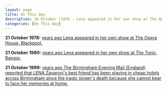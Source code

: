 ```yaml
---
layout: page
title: On This Day
description: 16 October (1978 - Lena appeared in her own show at The Opera House, Blackpool. 1980 - Lena appeared in her own show at The Tonic, Bangor. 1999 - 
categories: [On This Day]
---
```


**21 October 1978:**
[<span id="age1"></span> years ago Lena appeared in her own show at The Opera House, Blackpool.]()

**21 October 1980:**
[<span id="age2"></span> years ago Lena appeared in her own show at The Tonic, Bangor.]()

**21 October 1999:**
[<span id="age3"></span> years ago The Birmingham Evening Mail (England) reported that LENA Zavaroni's best friend has been staying in cheap hotels across Birmingham since the tragic singer's death because she cannot bear to face her memories at home.](http://www.highbeam.com/doc/1G1-60213960.html)

<!-- Script for calculating number of years ago -->
<script>

var dob = '19781021';
var year = Number(dob.substr(0, 4));
var month = Number(dob.substr(4, 2)) - 1;
var day = Number(dob.substr(6, 2));
var today = new Date();
var age1 = today.getFullYear() - year;
if (today.getMonth() < month || (today.getMonth() == month && today.getDate() < day)) {
age1--;
}
document.getElementById("age1").innerHTML=age1;

var dob = '197801021';
var year = Number(dob.substr(0, 4));
var month = Number(dob.substr(4, 2)) - 1;
var day = Number(dob.substr(6, 2));
var today = new Date();
var age2 = today.getFullYear() - year;
if (today.getMonth() < month || (today.getMonth() == month && today.getDate() < day)) {
age2--;
}
document.getElementById("age2").innerHTML=age2;

var dob = '19991021';
var year = Number(dob.substr(0, 4));
var month = Number(dob.substr(4, 2)) - 1;
var day = Number(dob.substr(6, 2));
var today = new Date();
var age3 = today.getFullYear() - year;
if (today.getMonth() < month || (today.getMonth() == month && today.getDate() < day)) {
age3--;
}
document.getElementById("age3").innerHTML=age3;
</script>

